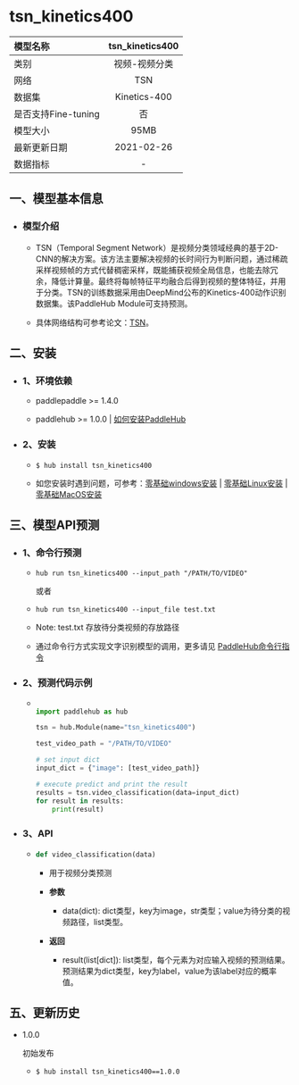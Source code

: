 # tsn_kinetics400

|模型名称|tsn_kinetics400|
| :--- | :---: | 
|类别|视频-视频分类|
|网络|TSN|
|数据集|Kinetics-400|
|是否支持Fine-tuning|否|
|模型大小|95MB|
|最新更新日期|2021-02-26|
|数据指标|-|



## 一、模型基本信息

- ### 模型介绍

  - TSN（Temporal Segment Network）是视频分类领域经典的基于2D-CNN的解决方案。该方法主要解决视频的长时间行为判断问题，通过稀疏采样视频帧的方式代替稠密采样，既能捕获视频全局信息，也能去除冗余，降低计算量。最终将每帧特征平均融合后得到视频的整体特征，并用于分类。TSN的训练数据采用由DeepMind公布的Kinetics-400动作识别数据集。该PaddleHub Module可支持预测。

  - 具体网络结构可参考论文：[TSN](https://arxiv.org/abs/1608.00859)。



## 二、安装

- ### 1、环境依赖  

  - paddlepaddle >= 1.4.0
  
  - paddlehub >= 1.0.0    | [如何安装PaddleHub](../../../../docs/docs_ch/get_start/installation.rst)

- ### 2、安装

  - ```shell
    $ hub install tsn_kinetics400
    ```
  - 如您安装时遇到问题，可参考：[零基础windows安装](../../../../docs/docs_ch/get_start/windows_quickstart.md)
 | [零基础Linux安装](../../../../docs/docs_ch/get_start/linux_quickstart.md) | [零基础MacOS安装](../../../../docs/docs_ch/get_start/mac_quickstart.md)




## 三、模型API预测

- ### 1、命令行预测

  - ```shell
    hub run tsn_kinetics400 --input_path "/PATH/TO/VIDEO"
    ```
    
    或者
    
  - ```shell
    hub run tsn_kinetics400 --input_file test.txt 
    ```    
    
  - Note: test.txt 存放待分类视频的存放路径


  - 通过命令行方式实现文字识别模型的调用，更多请见 [PaddleHub命令行指令](../../../../docs/docs_ch/tutorial/cmd_usage.rst)

- ### 2、预测代码示例

  - ```python

    import paddlehub as hub

    tsn = hub.Module(name="tsn_kinetics400")

    test_video_path = "/PATH/TO/VIDEO"

    # set input dict
    input_dict = {"image": [test_video_path]}

    # execute predict and print the result
    results = tsn.video_classification(data=input_dict)
    for result in results:
        print(result)
    ```
    
- ### 3、API

  - ```python
    def video_classification(data)
    ```    

    - 用于视频分类预测
    
    - **参数**

      - data(dict): dict类型，key为image，str类型；value为待分类的视频路径，list类型。


    - **返回**

      - result(list\[dict\]): list类型，每个元素为对应输入视频的预测结果。预测结果为dict类型，key为label，value为该label对应的概率值。


## 五、更新历史

* 1.0.0

  初始发布
  
  - ```shell
    $ hub install tsn_kinetics400==1.0.0
    ```
